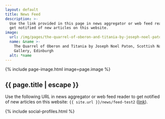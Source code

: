 ```yaml
---
layout: default
title: News Feed
description: >-
  Use the link provided in this page in news aggregator or web feed reader to
  get notified of new articles on this website.
image:
  url: /img/pages/the-quarrel-of-oberon-and-titania-by-joseph-noel-paton.jpg
  name: &name >-
    The Quarrel of Oberon and Titania by Joseph Noel Paton, Scottish National
    Gallery, Edinburgh
  alt: *name
---
```



{% include page-image.html image=page.image %}

<article markdown="block">

# {{ page.title | escape }}

Use the following URL in news aggregator or web feed reader to get notified of
new articles on this website: `{{ site.url }}/news/feed-test2`
([link](/news/feed-test2)).


{% include social-profiles.html %}

</article>

